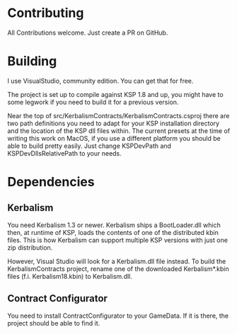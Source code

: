 # Contributing

All Contributions welcome. Just create a PR on GitHub.

# Building

I use VisualStudio, community edition. You can get that for free.

The project is set up to compile against KSP 1.8 and up, you might have to
some legwork if you need to build it for a previous version.

Near the top of src/KerbalismContracts/KerbalismContracts.csproj there are
two path definitions you need to adapt for your KSP installation directory
and the location of the KSP dll files within. The current presets at the time
of writing this work on MacOS, if you use a different platform you should be
able to build pretty easily. Just change KSPDevPath and KSPDevDllsRelativePath
to your needs.

# Dependencies

## Kerbalism

You need Kerbalism 1.3 or newer. Kerbalism ships a BootLoader.dll which then, at
runtime of KSP, loads the contents of one of the distributed kbin files. This
is how Kerbalism can support multiple KSP versions with just one zip distribution.

However, Visual Studio will look for a Kerbalism.dll file instead. To build
the KerbalismContracts project, rename one of the downloaded Kerbalism*.kbin
files (f.i. Kerbalism18.kbin) to Kerbalism.dll.

## Contract Configurator

You need to install ContractConfigurator to your GameData. If it is there,
the project should be able to find it.
